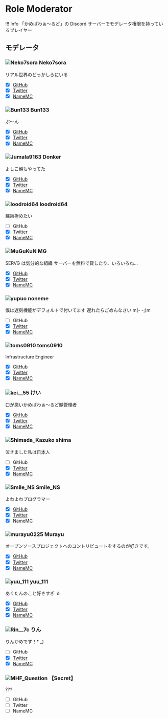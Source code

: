 # Role Moderator

!!! Info
    「かめぱわぁ～るど」の Discord サーバーでモデレータ権限を持っているプレイヤー

## モデレータ

### ![Neko7sora](https://minotar.net/helm/e8071d1e878b4978b56fec717cf84bb8/25) Neko7sora

リアル世界のどっかしらにいる

- [x] [GitHub](https://github.com/Neko7sora)
- [x] [Twitter](https://twitter.com/intent/user?user_id=1322897723712942087)
- [x] [NameMC](https://namemc.com/profile/e8071d1e878b4978b56fec717cf84bb8)

### ![Bun133](https://minotar.net/helm/0a817aae31f04cbc8fca9a6ba85dd67e/25) Bun133

ぶ～ん

- [x] [GitHub](https://github.com/Bun133)
- [x] [Twitter](https://twitter.com/intent/user?user_id=1059558479206088704)
- [x] [NameMC](https://namemc.com/profile/0a817aae31f04cbc8fca9a6ba85dd67e)

### ![Jumala9163](https://minotar.net/helm/6322c0e8bf3c4b6396b02c57aef00dce/25) Donker

よしこ鯖もやってた

- [x] [GitHub](https://github.com/Jumala9163)
- [x] [Twitter](https://twitter.com/intent/user?user_id=1110122540964311040)
- [x] [NameMC](https://namemc.com/profile/6322c0e8bf3c4b6396b02c57aef00dce)

### ![loodroid64](https://minotar.net/helm/84a4d1fd03404fdb99589d1b755b7c1a/25) loodroid64

建築極めたい

- [ ] GitHub
- [x] [Twitter](https://twitter.com/intent/user?user_id=1380719074074763267)
- [x] [NameMC](https://namemc.com/profile/84a4d1fd03404fdb99589d1b755b7c1a)

### ![MuGuKuN](https://minotar.net/helm/2f0a64c5c4b34df2af3f1f3f351781c2/25) MG

SERVG は気分的な組織
サーバーを無料で貸したり、いろいろね...

- [x] [GitHub](https://github.com/MG8853)
- [x] [Twitter](https://twitter.com/intent/user?user_id=813763144493301760)
- [x] [NameMC](https://namemc.com/profile/2f0a64c5c4b34df2af3f1f3f351781c2)

### ![yupuo](https://minotar.net/helm/a7f4aec4d5e748e9aa40186f361eb0f3/25) noneme

僕は遅刻機能がデフォルトで付いてます
遅れたらごめんなさい m(- -;)m

- [ ] GitHub
- [x] [Twitter](https://twitter.com/intent/user?user_id=1483379829794025472)
- [x] [NameMC](https://namemc.com/profile/a7f4aec4d5e748e9aa40186f361eb0f3)

### ![toms0910](https://minotar.net/helm/03b050c8d6374fa0bffd9ff5e668fbc4/25) toms0910

Infrastructure Engineer

- [x] [GitHub](https://github.com/flan0910)
- [x] [Twitter](https://twitter.com/intent/user?user_id=1311606281895960581)
- [x] [NameMC](https://namemc.com/profile/03b050c8d6374fa0bffd9ff5e668fbc4)

### ![kei__55](https://minotar.net/helm/6e729daabbec42f0acd21b63976c07cd/25) けい

口が悪いかめぱわぁ～るど鯖管理者

- [x] [GitHub](https://github.com/kei-55)
- [x] [Twitter](https://twitter.com/intent/user?user_id=752987286)
- [x] [NameMC](https://namemc.com/profile/6e729daabbec42f0acd21b63976c07cd)

### ![Shimada_Kazuko](https://minotar.net/helm/6741666a6f4f4a278f8b2577ef7fef5a/25) shima

泣きました私は日本人

- [ ] GitHub
- [x] [Twitter](https://twitter.com/intent/user?user_id=1521843252135342081)
- [x] [NameMC](https://namemc.com/profile/6741666a6f4f4a278f8b2577ef7fef5a)

### ![Smile_NS](https://minotar.net/helm/3b69eb032ea1484f837e8b5cd37bf2d5/25) Smile_NS

よわよわプログラマー

- [x] [GitHub](https://github.com/Smile-NS)
- [x] [Twitter](https://twitter.com/intent/user?user_id=1401894763054321671)
- [x] [NameMC](https://namemc.com/profile/3b69eb032ea1484f837e8b5cd37bf2d5)

### ![murayu0225](https://minotar.net/helm/35a553d898b14806a34d38c8f850776a/25) Murayu

オープンソースプロジェクトへのコントリビュートをするのが好きです。

- [x] [GitHub](https://github.com/Murayu0225)
- [x] [Twitter](https://twitter.com/intent/user?user_id=883246745458622464)
- [x] [NameMC](https://namemc.com/profile/35a553d898b14806a34d38c8f850776a)

### ![yuu_111](https://minotar.net/helm/60e08e7139c44cb9ba5daa3ab523cfbf/25) yuu_111

あくたんのこと好きすぎ ☆

- [x] [GitHub](https://github.com/yuu1111)
- [x] [Twitter](https://twitter.com/intent/user?user_id=3465024132)
- [x] [NameMC](https://namemc.com/profile/60e08e7139c44cb9ba5daa3ab523cfbf)

### ![Rin__7c](https://minotar.net/helm/0103c7b7d79d4770944d35862edbedc4/25) りん

りんかめです！\* \_)

- [ ] GitHub
- [x] [Twitter](https://twitter.com/intent/user?user_id=1480902659058323457)
- [x] [NameMC](https://namemc.com/profile/0103c7b7d79d4770944d35862edbedc4)

### ![MHF_Question](https://minotar.net/helm/606e2ff0ed7748429d6ce1d3321c7838/25) 【Secret】

???

- [ ] GitHub
- [ ] Twitter
- [ ] NameMC
